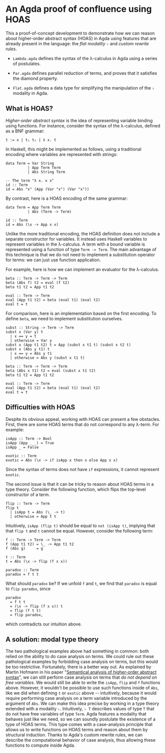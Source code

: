 # An Agda proof of confluence using HOAS
 
This a proof-of-concept development to demonstrate how we can reason about
higher-order abstract syntax (HOAS) in Agda using features that are already
present in the language: the _flat modality_ `♭` and _custom rewrite rules_.

- `Lambda.agda` defines the syntax of the λ-calculus in Agda using a series of
  postulates.

- `Par.agda` defines parallel reduction of terms, and proves that it satisfies
  the diamond property.

- `Flat.agda` defines a data type for simplifying the manipulation of the `♭`
  modality in Agda.
  
## What is HOAS?

_Higher-order abstract syntax_ is the idea of representing variable binding
using functions.  For instance, consider the syntax of the λ-calculus, defined
as a BNF grammar:

```
t := x | t₁ t₂ | λ x. t
```

In Haskell, this might be implemented as follows, using a traditional encoding
where variables are represented with strings:

```
data Term = Var String
          | App Term Term
          | Abs String Term

-- The term "λ x. x x"
id :: Term
id = Abs "x" (App (Var "x") (Var "x"))
```

By contrast, here is a HOAS encoding of the same grammar:

```
data Term = App Term Term
          | Abs (Term -> Term)
          
id :: Term
id = Abs (\x -> App x x)
```

Unlike the more traditional encoding, the HOAS definition does not include a
separate constructor for variables.  It instead uses Haskell variables to
represent variables in the λ-calculus.  A term with a bound variable is
represented using a function of type `Term -> Term`.  The main advantage of this
technique is that we do not need to implement a substitution operator for terms:
we can just use function application.

For example, here is how we can implement an evaluator for the λ-calculus.

```
beta :: Term -> Term -> Term
beta (Abs f) t2 = eval (f t2)
beta t1 t2 = App t1 t2

eval :: Term -> Term
eval (App t1 t2) = beta (eval t1) (eval t2)
eval t = t
```

For comparison, here is an implementation based on the first encoding.  To
define `beta`, we need to implement substitution ourselves.

```
subst :: String -> Term -> Term
subst x (Var y) t
  | x == y = t
  | otherwise = Var y
subst x (App t1 t2) t = App (subst x t1 t) (subst x t2 t)
subst x (Abs y t1) t
  | x == y = Abs y t1
  | otherwise = Abs y (subst x t1 t)

beta :: Term -> Term -> Term
beta (Abs x t1) t2 = eval (subst x t1 t2)
beta t1 t2 = App t1 t2

eval :: Term -> Term
eval (App t1 t2) = beta (eval t1) (eval t2)
eval t = t
```

## Difficulties with HOAS

Despite its obvious appeal, working with HOAS can present a few obstacles.
First, there are some HOAS terms that do not correspond to any λ-term.  For
example:

```
isApp :: Term -> Bool
isApp (App _ _) = True
isApp _ = False

exotic :: Term
exotic = Abs (\x -> if isApp x then x else App x x)
```

Since the syntax of terms does not have `if` expressions, it cannot represent
`exotic`.

The second issue is that it can be tricky to reason about HOAS terms in a type
theory.  Consider the following function, which flips the top-level constructor
of a term.

```
flip :: Term -> Term
flip t
  | isApp t = Abs (\_ -> t)
  | otherwise = App t t
```

Intuitively, `isApp (flip t)` should be equal to `not (isApp t)`, implying that
that `flip t` and `t` cannot be equal.  However, consider the following term:

```
f :: Term -> Term -> Term
f (App t1 t2) = \_ -> App t1 t2
f (Abs g)     = g

t :: Term
t = Abs (\x -> flip (f x x))

paradox :: Term
paradox = f t t
```

What should `paradox` be?  If we unfold `f` and `t`, we find that `paradox` is
equal to `flip paradox`, since

```
paradox
  = f t t
  = (\x -> flip (f x x)) t
  = flip (f t t)
  = flip paradox,
```

which contradicts our intuition above.

## A solution: modal type theory

The two pathological examples above had something in common: both relied on the
ability to do case analysis on terms.  We could rule out these pathological
examples by forbidding case analysis on terms, but this would be too
restrictive.  Fortunately, there is a better way out.  As explained by Martin
Hofmann in his paper "[Semantical analysis of higher-order abstract syntax][1]",
we can still perform case analysis on terms that _do not depend on free
variables_.  We would still be able to write the `isApp`, `flip` and `f`
functions above.  However, it wouldn't be possible to use such functions inside
of `Abs`, like we did when defining `t` or `exotic` above -- intuitively,
because it would require performing case analysis on a term variable introduced
by the argument of `Abs`.  We can make this idea precise by working in a type
theory extended with a modality `♭`.  Intuitively, `♭ T` describes values of
type `T` that do not have free variables of type `Term`. Agda features a
modality that behaves just like we need, so we can soundly postulate the
existence of a type of HOAS terms.  This type comes with a case-analysis
principle that allows us to write functions on HOAS terms and reason about them
by structural induction.  Thanks to Agda's custom rewrite rules, we can describe
the computational behavior of case analysis, thus allowing these functions to
compute inside Agda.


  [1]: https://citeseerx.ist.psu.edu/viewdoc/download?doi=10.1.1.122.6636&rep=rep1&type=pdf
